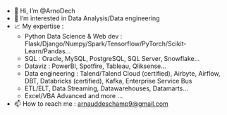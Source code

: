 - 👋 Hi, I’m @ArnoDech
- 👀 I’m interested in Data Analysis/Data engineering
- 📈 My expertise :
  - Python Data Science & Web dev : Flask/Django/Numpy/Spark/Tensorflow/PyTorch/Scikit-Learn/Pandas...
  - SQL : Oracle, MySQL, PostgreSQL, SQL Server, Snowflake...
  - Dataviz : PowerBI, Spotfire, Tableau, Qliksense...
  - Data engineering : Talend/Talend Cloud (certified), Airbyte, Airflow, DBT, Databricks (certified), Kafka, Enterprise Service Bus
  - ETL/ELT, Data Streaming, Datawarehouses, Datamarts...
  - Excel/VBA Advanced
  and more ...
- 📫 How to reach me : arnauddeschamp9@gmail.com
